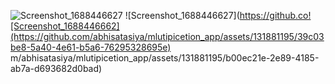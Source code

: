![Screenshot_1688446627](https://github.com/abhisatasiya/mlutipicetion_app/assets/131881195/67689863-6c35-4015-9305-12bc761804b3)
![Screenshot_1688446627](https://github.co![Screenshot_1688446662](https://github.com/abhisatasiya/mlutipicetion_app/assets/131881195/39c03be8-5a40-4e61-b5a6-76295328695e)
m/abhisatasiya/mlutipicetion_app/assets/131881195/b00ec21e-2e89-4185-ab7a-d693682d0bad)
